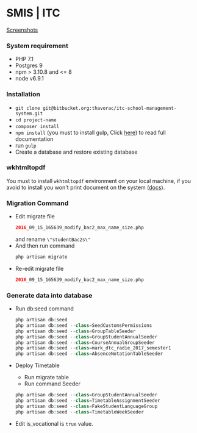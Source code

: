 SMIS | ITC 
==========

[Screenshots](public/img/dashboard.png)


### System requirement

- PHP 7.1
- Postgres 9
- npm > 3.10.8 and <= 8
- node v6.9.1

### Installation

- ```git clone git@bitbucket.org:thavorac/itc-school-management-system.git```
- ```cd project-name```
- ```composer install```
- ```npm install``` (you must to install gulp, Click [here](https://laravel.com/docs/5.1/elixir#installation)) to read full documentation
- run ```gulp```
- Create a database and restore existing database

### wkhtmltopdf

You must to install ```wkhtmltopdf``` environment on your local machine, if you avoid to install you won\'t print document on the system ([docs](https://github.com/barryvdh/laravel-snappy/blob/master/readme.md)).

### Migration Command

- Edit migrate file 
    ```php
    2016_09_15_165639_modify_bac2_max_name_size.php
    ```
    and rename `\"studentBac2s\"`
- And then run command 
    ```php
    php artisan migrate
    ```
- Re-edit migrate file 
    ```php
    2016_09_15_165639_modify_bac2_max_name_size.php
    ``` 
    
### Generate data into database

- Run db:seed command

    ```php
    php artisan db:seed
    php artisan db:seed --class=SeedCustomsPermissions
    php artisan db:seed --class=GroupTableSeeder
    php artisan db:seed --class=GroupStudentAnnualSeeder
    php artisan db:seed --class=CourseAnnualGroupSeeder
    php artisan db:seed --class=mark_dtc_radie_2017_semester1
    php artisan db:seed --class=AbsenceNotationTableSeeder
    ```
    
- Deploy Timetable
    - Run migrate table
    - Run command Seeder
    
    ```php
    php artisan db:seed --class=GroupStudentAnnualSeeder
    php artisan db:seed --class=TimetableAssignmentSeeder
    php artisan db:seed --class=FakeStudentLanguageGroup
    php artisan db:seed --class=TimetableWeekSeeder
    
    ```
    
- Edit is_vocational is `true` value.
